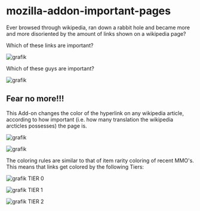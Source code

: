 # mozilla-addon-important-pages

Ever browsed through wikipedia, ran down a rabbit hole and became more and more disoriented by the amount of links shown on a wikipedia page?

Which of these links are important?

![grafik](https://user-images.githubusercontent.com/65167682/236006034-6360f7a7-6ea4-4815-9b91-c617ad0e7e02.png)

Which of these guys are important?

![grafik](https://user-images.githubusercontent.com/65167682/236006195-1c183957-6e44-496f-a419-922f5f582bc2.png)



## Fear no more!!!

This Add-on changes the color of the hyperlink on any wikipedia article, according to how important (i.e. how many translation the wikipedia arcticles possesses) the page is. 

![grafik](https://user-images.githubusercontent.com/65167682/236006533-9da40937-e5ec-4a40-9fe2-396d8b9769a7.png)

![grafik](https://user-images.githubusercontent.com/65167682/236006700-a70d9e04-e031-47c2-9a3a-bc11854472b0.png)

The coloring rules are similar to that of item rarity coloring of recent MMO's. This means that links get colored by the following Tiers:

![grafik](https://user-images.githubusercontent.com/65167682/236008777-714b9dbd-1eec-4ce6-b41b-e9d97a6d938a.png) TIER 0 

![grafik](https://user-images.githubusercontent.com/65167682/236009136-f4354192-9fda-4f40-910b-daf4ef51e555.png) TIER 1

![grafik](https://user-images.githubusercontent.com/65167682/236009392-2b4535f2-a5a9-4b45-a314-6873ea22da76.png) TIER 2





